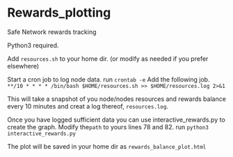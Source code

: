 # Rewards_plotting
Safe Network rewards tracking

Python3 required.

Add `resources.sh` to your home dir. 
(or modify as needed if you prefer elsewhere)

Start a cron job to log node data.
run `crontab -e`
Add the following job.
`**/10 * * * * /bin/bash $HOME/resources.sh >> $HOME/resources.log 2>&1`

This will take a snapshot of you node/nodes resources and rewards balance every 10 minutes and creat a log thereof, `resources.log`.

Once you have logged sufficient data you can use interactive_rewards.py to create the graph.
Modify the`path` to yours lines 78 and 82.
run `python3 interactive_rewards.py`

The plot will be saved in your home dir as `rewards_balance_plot.html`
